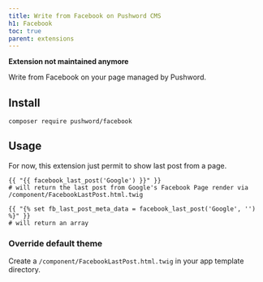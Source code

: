 ```yaml
---
title: Write from Facebook on Pushword CMS
h1: Facebook
toc: true
parent: extensions
---
```


**Extension not maintained anymore**

Write from Facebook on your page managed by Pushword.

## Install

```
composer require pushword/facebook
```

## Usage

For now, this extension just permit to show last post from a page.

```
{{ "{{ facebook_last_post('Google') }}" }}
# will return the last post from Google's Facebook Page render via /component/FacebookLastPost.html.twig

{{ "{% set fb_last_post_meta_data = facebook_last_post('Google', '') %}" }}
# will return an array
```

### Override default theme

Create a `/component/FacebookLastPost.html.twig` in your app template directory.
